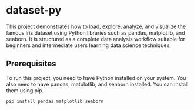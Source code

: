 # dataset-py
This project demonstrates how to load, explore, analyze, and visualize the famous Iris dataset using Python libraries such as pandas, matplotlib, and seaborn. It is structured as a complete data analysis workflow suitable for beginners and intermediate users learning data science techniques.
## Prerequisites
To run this project, you need to have Python installed on your system. You also need to have pandas, matplotlib, and seaborn installed. You can install them using pip.
```bash
pip install pandas matplotlib seaborn
```
